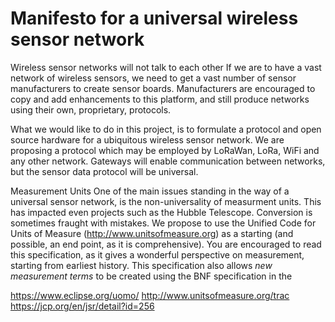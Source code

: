 Manifesto for a universal wireless sensor network
=

Wireless sensor networks will not talk to each other
If we are to have a vast network of wireless sensors, we need to get a vast number of sensor manufacturers to create sensor boards. Manufacturers are encouraged to copy and add enhancements to this platform, and still produce networks using their own, proprietary, protocols.

What we would like to do in this project, is to formulate a protocol and open source hardware for a ubiquitous wireless sensor network. We are proposing a protocol which may be employed by LoRaWan, LoRa, WiFi and any other network. Gateways will enable communication between networks, but the sensor data protocol will be universal.

Measurement Units
One of the main issues standing in the way of a universal sensor network, is the non-universality of measurment units. This has impacted even projects such as the Hubble Telescope. Conversion is sometimes fraught with mistakes.
We propose to use the Unified Code for Units of Measure (http://www.unitsofmeasure.org) as a starting (and possible, an end point, as it is comprehensive). You are encouraged to read this specification, as it gives a wonderful perspective on measurement, starting from earliest history.
This specification also allows _new measurement terms_ to be created using the BNF specification in the 


https://www.eclipse.org/uomo/
http://www.unitsofmeasure.org/trac
https://jcp.org/en/jsr/detail?id=256


<!--stackedit_data:
eyJoaXN0b3J5IjpbLTE3NTUxOTM3MTJdfQ==
-->